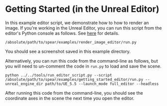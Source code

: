 # Getting Started (in the Unreal Editor)

In this example editor script, we demonstrate how to how to render an image. If you're working in the Unreal Editor, you can run this script from the editor's Python console as follows. See [here](https://dev.epicgames.com/documentation/en-us/unreal-engine/scripting-the-unreal-editor-using-python) for details.

```console
/absolute/path/to/spear/examples/render_image_editor/run.py
```

You should see a screenshot saved in this example directory.

Alternatively, you can run this code from the command-line as follows, but you will need to un-comment the code in `run.py` to load and save the scene.

```console
python ../../tools/run_editor_script.py --script /absolute/path/to/spear/examples/getting_started_editor/run.py --unreal_engine_dir path/to/UE_5.5 --launch_mode full_editor --headless
```

After running this code from the command-line, you should see the coordinate axes in the scene the next time you open the editor.
